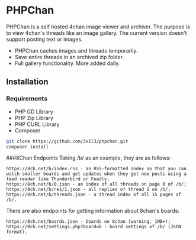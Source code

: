 # PHPChan

PHPChan is a self hosted 4chan image viewer and archiver. The purpose is to view 4chan's threads like an image gallery. The current version doesn't support posting text or images.

- PHPChan caches images and threads temporarily.
- Save entire threads in an archived zip folder.
- Full gallery functionality. More added daily.

## Installation 
### Requirements
- PHP GD Library
- PHP Zip Library
- PHP CURL Library
- Composer
```sh
git clone https://github.com/3x1l3/phpchan.git
composer install
```

###8Chan Endpoints
Taking /b/ as an example, they are as follows:

    https://8ch.net/b/index.rss - an RSS-formatted index so that you can watch smaller boards and get updates when they get new posts using a feed reader like Thunderbird or Feedly;
    https://8ch.net/b/0.json - an index of all threads on page 0 of /b/;
    https://8ch.net/b/res/1.json - all replies of thread 1 on /b/;
    https://8ch.net/b/threads.json - a thread index of all 15 pages of /b/.

There are also endpoints for getting information about 8chan's boards:

    https://8ch.net/boards.json - boards on 8chan (warning, 1MB+);
    https://8ch.net/settings.php?board=b - board settings of /b/ (JSON format).

